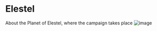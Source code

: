 <!-- TITLE: Elestel -->
<!-- SUBTITLE: A quick summary of Elestel -->

# Elestel
About the Planet of Elestel, where the campaign takes place
![image](https://drive.google.com/file/d/1WeffvyFb3hq9hYSGaXTXND_nTgdsHuVk/view?usp=sharing)